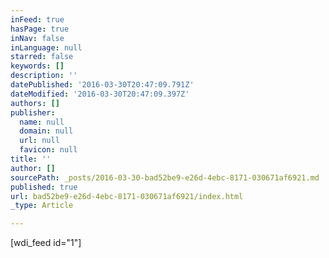 ```yaml
---
inFeed: true
hasPage: true
inNav: false
inLanguage: null
starred: false
keywords: []
description: ''
datePublished: '2016-03-30T20:47:09.791Z'
dateModified: '2016-03-30T20:47:09.397Z'
authors: []
publisher:
  name: null
  domain: null
  url: null
  favicon: null
title: ''
author: []
sourcePath: _posts/2016-03-30-bad52be9-e26d-4ebc-8171-030671af6921.md
published: true
url: bad52be9-e26d-4ebc-8171-030671af6921/index.html
_type: Article

---
```

\[wdi\_feed id="1"\]
